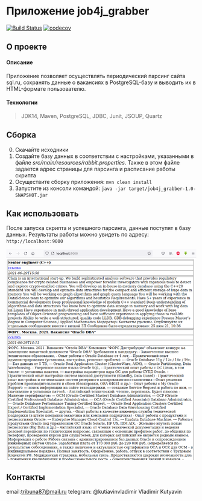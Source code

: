 # Приложение job4j_grabber
[![Build Status](https://travis-ci.com/kva-devops/job4j_grabber.svg?branch=master)](https://travis-ci.com/kva-devops/job4j_grabber)
[![codecov](https://codecov.io/gh/kva-devops/job4j_grabber/branch/master/graph/badge.svg?token=FGAYERUC5Y)](https://codecov.io/gh/kva-devops/job4j_grabber)

## О проекте
#### Описание
Приложение позволяет осуществлять периодический парсинг сайта sql.ru, сохранять 
данные о вакансиях в PostgreSQL-базу и выводить их в HTML-формате пользователю.

#### Технологии
>JDK14, Maven, PostgreSQL, JDBC, Junit, JSOUP, Quartz

## Сборка
0. Скачайте исходники
1. Создайте базу данных в соответствии с настройками, указанными в файле *src/main/resources/rabbit.properties*. 
   Также в этом файле задается адрес страницы для парсинга и расписание работы скрипта
2. Осуществите сборку приложения: `mvn clean install`
3. Запустите из консоли командой: `java -jar target/job4j_grabber-1.0-SNAPSHOT.jar`

## Как использовать
После запуска скрипта и успешного парсинга, данные поступят в базу данных. Результаты работы можно увидеть по адресу:
`http://localhost:9000`

![Successful](images/Selection_225.png)

## Контакты
email:tribuna87@mail.ru
telegram: @kutiavinvladimir
Vladimir Kutyavin

